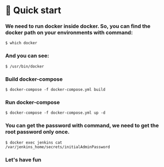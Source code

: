 # 🚀 Quick start

### We need to run docker inside docker. So, you can find the docker path on your environments with command:

    $ which docker

### And you can see:

    $ /usr/bin/docker

### Build docker-compose

    $ docker-compose -f docker-compose.yml build

### Run docker-compose

    $ docker-compose -f docker-compose.yml up -d

### You can get the password with command, we need to get the root password only once.

    $ docker exec jenkins cat /var/jenkins_home/secrets/initialAdminPassword

### Let's have fun
